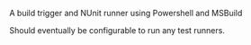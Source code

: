 A build trigger and NUnit runner using Powershell and MSBuild

Should eventually be configurable to run any test runners.